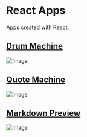 # React Apps
Apps created with React.

## [Drum Machine](https://codepen.io/pinheirocosta/pen/gOWBQNP)

![image](https://user-images.githubusercontent.com/37278803/129112838-d476f040-b03b-482c-891c-92177fe0871b.png)

## [Quote Machine](https://codepen.io/pinheirocosta/pen/VwbrQLm)

![image](https://user-images.githubusercontent.com/37278803/129112749-fb71aa2b-c3aa-41c7-8881-62bedad1e643.png)


## [Markdown Preview](https://codepen.io/pinheirocosta/pen/vYmjGwK)

![image](https://user-images.githubusercontent.com/37278803/129113241-3f78437f-4e00-469b-8f98-26329e0325ce.png)

